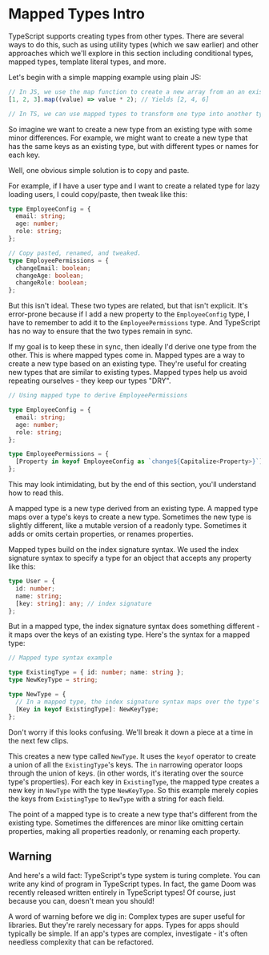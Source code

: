 # Mapped Types Intro

TypeScript supports creating types from other types. There are several ways to do this, such as using utility types (which we saw earlier) and other approaches which we'll explore in this section including conditional types, mapped types, template literal types, and more.

Let's begin with a simple mapping example using plain JS:

```ts
// In JS, we use the map function to create a new array from an an existing array.
[1, 2, 3].map((value) => value * 2); // Yields [2, 4, 6]

// In TS, we can use mapped types to transform one type into another type.
```

So imagine we want to create a new type from an existing type with some minor differences. For example, we might want to create a new type that has the same keys as an existing type, but with different types or names for each key.

Well, one obvious simple solution is to copy and paste.

For example, if I have a user type and I want to create a related type for lazy loading users, I could copy/paste, then tweak like this:

```ts
type EmployeeConfig = {
  email: string;
  age: number;
  role: string;
};

// Copy pasted, renamed, and tweaked.
type EmployeePermissions = {
  changeEmail: boolean;
  changeAge: boolean;
  changeRole: boolean;
};
```

But this isn't ideal. These two types are related, but that isn't explicit. It's error-prone because if I add a new property to the `EmployeeConfig` type, I have to remember to add it to the `EmployeePermissions` type. And TypeScript has no way to ensure that the two types remain in sync.

If my goal is to keep these in sync, then ideally I'd derive one type from the other. This is where mapped types come in. Mapped types are a way to create a new type based on an existing type. They're useful for creating new types that are similar to existing types. Mapped types help us avoid repeating ourselves - they keep our types "DRY".

```ts
// Using mapped type to derive EmployeePermissions

type EmployeeConfig = {
  email: string;
  age: number;
  role: string;
};

type EmployeePermissions = {
  [Property in keyof EmployeeConfig as `change${Capitalize<Property>}`]: boolean;
};
```

This may look intimidating, but by the end of this section, you'll understand how to read this.

A mapped type is a new type derived from an existing type. A mapped type maps over a type's keys to create a new type. Sometimes the new type is slightly different, like a mutable version of a readonly type. Sometimes it adds or omits certain properties, or renames properties.

Mapped types build on the index signature syntax. We used the index signature syntax to specify a type for an object that accepts any property like this:

```ts
type User = {
  id: number;
  name: string;
  [key: string]: any; // index signature
};
```

But in a mapped type, the index signature syntax does something different - it maps over the keys of an existing type. Here's the syntax for a mapped type:

```ts
// Mapped type syntax example

type ExistingType = { id: number; name: string };
type NewKeyType = string;

type NewType = {
  // In a mapped type, the index signature syntax maps over the type's keys
  [Key in keyof ExistingType]: NewKeyType;
};
```

Don't worry if this looks confusing. We'll break it down a piece at a time in the next few clips.

This creates a new type called `NewType`. It uses the `keyof` operator to create a union of all the `ExistingType`'s keys. The `in` narrowing operator loops through the union of keys. (in other words, it's iterating over the source type's properties). For each key in `ExistingType`, the mapped type creates a new key in `NewType` with the type `NewKeyType`. So this example merely copies the keys from `ExistingType` to `NewType` with a string for each field.

The point of a mapped type is to create a new type that's different from the existing type. Sometimes the differences are minor like omitting certain properties, making all properties readonly, or renaming each property.

## Warning

And here's a wild fact: TypeScript's type system is turing complete. You can write any kind of program in TypeScript types. In fact, the game Doom was recently released written entirely in TypeScript types! Of course, just because you can, doesn't mean you should!

A word of warning before we dig in: Complex types are super useful for libraries. But they're rarely necessary for apps. Types for apps should typically be simple. If an app's types are complex, investigate - it's often needless complexity that can be refactored.
